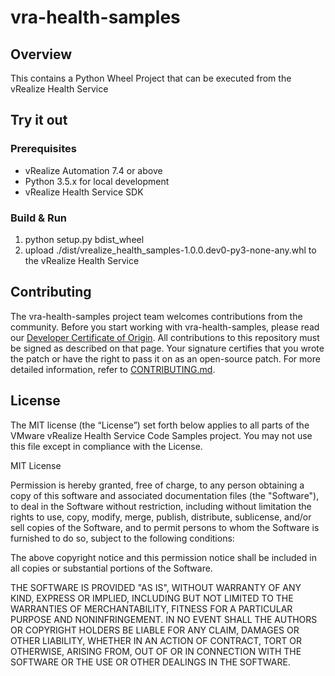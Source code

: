 
# vra-health-samples

## Overview
This contains a Python Wheel Project that can be executed from the vRealize Health Service

## Try it out

### Prerequisites

* vRealize Automation 7.4 or above
* Python 3.5.x for local development
* vRealize Health Service SDK

### Build & Run

1. python setup.py bdist_wheel
2. upload ./dist/vrealize_health_samples-1.0.0.dev0-py3-none-any.whl to the vRealize Health Service

## Contributing

The vra-health-samples project team welcomes contributions from the community. Before you start working with vra-health-samples, please read our [Developer Certificate of Origin](https://cla.vmware.com/dco). All contributions to this repository must be signed as described on that page. Your signature certifies that you wrote the patch or have the right to pass it on as an open-source patch. For more detailed information, refer to [CONTRIBUTING.md](CONTRIBUTING.md).

## License

The MIT license (the “License”) set forth below applies to all parts of the VMware vRealize Health Service Code Samples project.  You may not use this file except in compliance with the License. 

MIT License

Permission is hereby granted, free of charge, to any person obtaining a copy of this software and associated documentation files (the "Software"), to deal in the Software without restriction, including without limitation the rights to use, copy, modify, merge, publish, distribute, sublicense, and/or sell copies of the Software, and to permit persons to whom the Software is furnished to do
so, subject to the following conditions:

The above copyright notice and this permission notice shall be included in all copies or substantial portions of the Software.

THE SOFTWARE IS PROVIDED "AS IS", WITHOUT WARRANTY OF ANY KIND, EXPRESS OR IMPLIED, INCLUDING BUT NOT LIMITED TO THE WARRANTIES OF MERCHANTABILITY, FITNESS FOR A PARTICULAR PURPOSE AND NONINFRINGEMENT. IN NO EVENT SHALL THE AUTHORS OR COPYRIGHT HOLDERS BE LIABLE FOR ANY CLAIM, DAMAGES OR OTHER LIABILITY, WHETHER IN AN ACTION OF CONTRACT, TORT OR OTHERWISE, ARISING FROM, OUT OF OR IN CONNECTION WITH THE SOFTWARE OR THE USE OR OTHER DEALINGS IN THE SOFTWARE.
